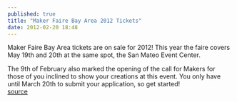 ```yaml
---
published: true
title: "Maker Faire Bay Area 2012 Tickets"
date: 2012-02-20 18:48
---
```

Maker Faire Bay Area tickets are on sale for 2012! This year the faire covers May 19th and 20th at the same spot, the San Mateo Event Center.

The 9th of February also marked the opening of the call for Makers for those of you inclined to show your creations at this event.  You only have until March 20th to submit your application, so get started!
<br /><a href="http://makerfaire.com/bayarea/2012/tickets/">source</a>
